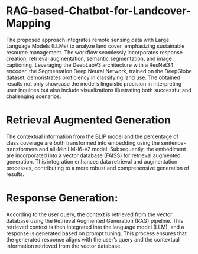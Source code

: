 # RAG-based-Chatbot-for-Landcover-Mapping
The proposed approach integrates remote sensing data with Large Language Models (LLMs) to analyze land cover,
emphasizing sustainable resource management. The workflow seamlessly incorporates response creation, retrieval augmentation, semantic segmentation, and image captioning. Leveraging the DeepLabV3 architecture with a ResNet34 encoder, the Segmentation Deep Neural Network, trained on the DeepGlobe dataset, demonstrates proficiency in classifying land use. The obtained results not only showcase the model’s linguistic precision in interpreting user inquiries but also include visualizations illustrating both successful and challenging scenarios.

# Retrieval Augmented Generation
The contextual information from the BLIP model and the percentage of class coverage are both transformed into embedding using the sentence-transformers
and all-MiniLM-l6-v2 model. Subsequently, the embodiment are incorporated into a vector database (FAISS) for retrieval augmented generation. This integration enhances data retrieval and augmentation processes, contributing to a more robust and comprehensive generation of results.

# Response Generation:
According to the user query, the context is retrieved from the vector database using the Retrieval Augmented Generation (RAG) pipeline. This retrieved context is then integrated into the language model (LLM), and a response is generated based on prompt tuning. This process ensures that the generated response aligns with the user’s query and the contextual information retrieved from the vector database.
